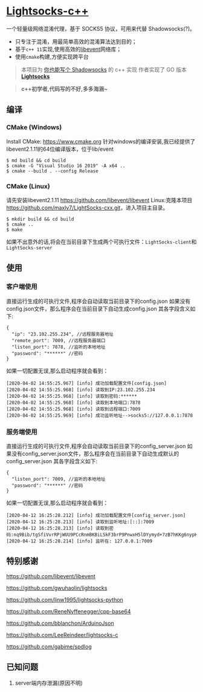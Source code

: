 # [Lightsocks-c++](https://github.com/maxlv7/lightsocks-c++)

一个轻量级网络混淆代理，基于 SOCKS5 协议，可用来代替 Shadowsocks(?)。

- 只专注于混淆，用最简单高效的混淆算法达到目的；
- 基于`c++ 11`实现,使用高效的[libevent](https://github.com/libevent/libevent)网络库；
- 使用`cmake`构建,方便实现跨平台

> 本项目为 [你也能写个 Shadowsocks](https://github.com/gwuhaolin/blog/issues/12) 的 c++ 实现
> 作者实现了 GO 版本 **[Lightsocks](https://github.com/gwuhaolin/lightsocks)**

> **c++初学者,代码写的不好,多多海涵~**

## 编译
### CMake (Windows)

Install CMake: <https://www.cmake.org>
针对windows的编译安装,我已经提供了libevent2.1.11的64位编译版本，位于lib/event
```
$ md build && cd build
$ cmake -G "Visual Studio 16 2019" -A x64 ..   
$ cmake --build . --config Release 

```

### CMake (Linux)
请先安装libevent2.1.11
<https://github.com/libevent/libevent>
Linux:克隆本项目<https://github.com/maxlv7/LightSocks-cxx.git>，进入项目主目录。
```
$ mkdir build && cd build 
$ cmake ..
$ make
```
如果不出意外的话,将会在当前目录下生成两个可执行文件：`LightSocks-client`和`LightSocks-server`

## 使用

### 客户端使用
直接运行生成的可执行文件,程序会自动读取当前目录下的config.json
如果没有config.json文件，那么程序会在当前目录下自动生成config.json
其各字段含义如下:

```
{
  "ip": "23.102.255.234", //远程服务器地址
  "remote_port": 7009, //远程服务器端口
  "listen_port": 7878, //监听的本地地址
  "password": "******" //密码
}
```
如果一切配置无误,那么启动程序就会看到：
```
[2020-04-02 14:55:25.967] [info] 成功加载配置文件[config.json]
[2020-04-02 14:55:25.968] [info] 读取到IP:23.102.255.234
[2020-04-02 14:55:25.968] [info] 读取到密码:******
[2020-04-02 14:55:25.968] [info] 读取到本地端口:7878
[2020-04-02 14:55:25.968] [info] 读取到远程端口:7009
[2020-04-02 14:55:25.969] [info] 成功监听地址-->socks5://127.0.0.1:7878
```
### 服务端使用
直接运行生成的可执行文件,程序会自动读取当前目录下的config_server.json
如果没有config_server.json文件，那么程序会在当前目录下自动生成默认的config_server.json
其各字段含义如下:
```
{
  "listen_port": 7009, //监听的本地地址
  "password": "******" //密码
}
```
如果一切配置无误,那么启动程序就会看到：
```
[2020-04-12 16:25:28.212] [info] 成功加载配置文件[config_server.json]
[2020-04-12 16:25:28.213] [info] 读取到监听地址:[::]:7009
[2020-04-12 16:25:28.213] [info] 读取到密码:nq9Bib/tgSfiVvrRPjWUU9PCcRnmBKBiLSkF3brP9PnwxH5lDYymyd+7zB7hKKg6nypHSI37vFTjrYPXWAn9iuTvZqm9sR9tW6IsTzzVsEpXkRQBLtyVcxrn+EP+QpaX6wOOUPak26Px1CE22CIHC6XKrg8xAIa589rlzaclThAwFXmHMjOEmCZG2ZxfwUSS6qx6aXhgbvfgqky2cFWba5DpyIUdxQw7OS9kG2rWBn+Pi4KyAkB3P7j1UfxJiG8gtxhsNwo0DscrzrPuOKGZq3VLJJqTXF59XXLyWXydY+xoEcN26BwXI4BSy7XGEwj/Ft6+PRJ0Z3vARdJN0FphtA==
[2020-04-12 16:25:28.214] [info] 监听在: 127.0.0.1:7009
```
## 特别感谢
<https://github.com/libevent/libevent>

<https://github.com/gwuhaolin/lightsocks>

<https://github.com/linw1995/lightsocks-python>

<https://github.com/ReneNyffenegger/cpp-base64>

<https://github.com/bblanchon/ArduinoJson>

<https://github.com/LeeReindeer/lightsocks-c>

<https://github.com/gabime/spdlog>

## 已知问题
1. server端内存泄漏(原因不明)

